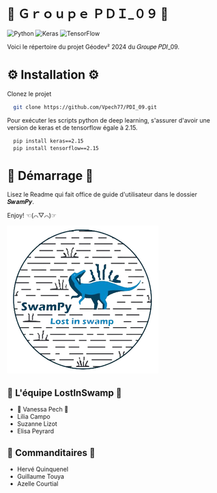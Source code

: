 # 💫 Ｇｒｏｕｐｅ ＰＤＩ_０９ 💫

![Python](https://img.shields.io/badge/python-3670A0?style=for-the-badge&logo=python&logoColor=ffdd54)
![Keras](https://img.shields.io/badge/Keras-%23D00000.svg?style=for-the-badge&logo=Keras&logoColor=white)
![TensorFlow](https://img.shields.io/badge/TensorFlow-%23FF6F00.svg?style=for-the-badge&logo=TensorFlow&logoColor=white)

Voici le répertoire du projet Géodev² 2024 du 𝐺𝑟𝑜𝑢𝑝𝑒 𝑃𝐷𝐼_09.

# ⚙️ Installation ⚙️

Clonez le projet

```bash
  git clone https://github.com/Vpech77/PDI_09.git
```

Pour exécuter les scripts python de deep learning, s'assurer d'avoir une version de keras et de tensorflow égale à 2.15.

```bash
  pip install keras==2.15
  pip install tensorflow==2.15
```

# 🚀 Démarrage 🚀

Lisez le Readme qui fait office de guide d'utilisateur dans le dossier 𝑺𝒘𝒂𝒎𝑷𝒚.

Enjoy! ☜(⌒▽⌒)☞

![alt text](https://github.com/Vpech77/PDI_09/blob/main/Swampy/logo1.png?raw=true)


## 🌱 L'équipe LostInSwamp 🌱

- 🦊 Vanessa Pech 🦊
- Lilia Campo
- Suzanne Lizot
- Elisa Peyrard

## 🌳 Commanditaires 🌳

- Hervé Quinquenel
- Guillaume Touya
- Azelle Courtial
